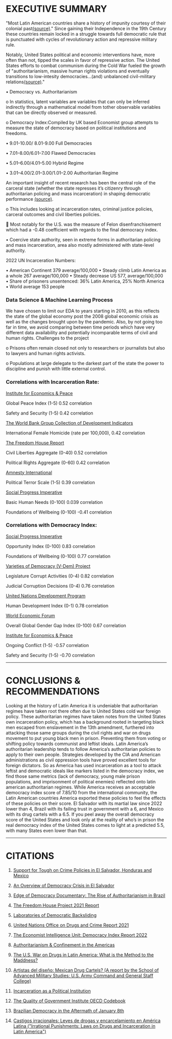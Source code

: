 # **EXECUTIVE SUMMARY**
"Most Latin American countries share a history of impunity courtesy of their colonial past[(source)]('../../Research/ASSISTED_FREEDOM_CARCERAL_TRANSMUTATION.pdf')." Since gaining their Independence in the 19th Century these countries remain locked in a struggle towards full democratic rule that is punctuated with cycles of revolutionary action and repressive military rule. 

Notably, United States political and economic interventions have, more often than not, tipped the scales in favor of repressive action. The United States efforts to combat communism during the Cold War fueled the growth of "authoritarianism, massive human rights violations and eventually transitions to low-intesity democracies...(and) unbalanced civil-military relations[(source)](https://www.americasquarterly.org/article/latin-america-doesnt-want-a-new-cold-war/)."

•	Democracy vs. Authoritarianism 

o	In statistics, latent variables are variables that can only be inferred indirectly through a mathematical model from tother observable variables that can be directly observed or measured. 

o	Democracy Index:Compiled by UK based Economist group attempts to measure the state of democracy  based on political institutions and freedoms. 

•	9.01-10.00/ 8.01-9.00 Full Democracies

•	7.01–8.00/6.01–7.00 Flawed Democracies

•	5.01–6.00/4.01–5.00 Hybrid Regime 

•	3.01–4.00/2.01–3.00/1.01–2.00 Authoritarian Regime

An important insight of recent research has been the central role of the carceral state (whether the state represses it’s citizenry through authoritarian policing and mass incarceration) in shaping democratic performance [(source)]('../../Research/laboratories-of-democratic-backsliding.pdf'). 

o	This includes looking at incarceration rates, criminal justice policies, carceral outcomes and civil liberties policies. 

	Most notably for the U.S. was the measure of Felon disenfranchisement which had a -0.48 coefficient with regards to the final democracy index. 

•	Coercive state authority, seen in extreme forms in authoritarian policing and mass incarceration, area also mostly administered with state-level authority. 

2022 UN Incarceration Numbers:

•	American Continent 379 average/100,000
•	Steady climb Latin America as a whole 267 average/100,000
•	Steady decrease US 577, average/100,000
•	Share of prisoners unsentenced: 36%  Latin America, 25% North America
•	World average 153 people  


### Data Science & Machine Learning Process

We have chosen to limit our EDA to years starting in 2010, as this reflects the state of the global economy post the 2008 global economic crisis as well as the changes brought upon by the pandemic. 
Also, by not going too far in time, we avoid comparing between time periods which have very different data availability and potentially incomparable terms of civil and human rights. 
Challenges to the project

o	Prisons often remain closed not only to researchers or journalists but also to lawyers and human rights activists.

o	Populations at large delegate to the darkest part of the state the power to discipline and punish with little external control.


### Correlations with Incarceration Rate:

[Institute for Economics & Peace](https://www.visionofhumanity.org/resources/)
         
Global Peace Index (1-5) 0.52 correlation

Safety and Security (1-5) 0.42 correlation

[The World Bank Group Collection of Development Indicators](https://databank.worldbank.org/source/world-development-indicators)

International Female Homicide (rate per 100,000), 0.42 correlation 

[The Freedom House Report](https://freedomhouse.org/sites/default/files/2023-03/FIW_World_2023_DigtalPDF.pdf)
         
Civil Liberties Aggregate (0-40) 0.52 correlation

Political Rights Aggregate (0-60) 0.42 correlation

[Amnesty International](https://www.politicalterrorscale.org/)
         
Political Terror Scale (1-5) 0.39 correlation

[Social Progress Imperative](https://www.socialprogress.org/static/8a62f3f612c8d40b09b3103a70bdacab/2022%20Social%20Progress%20Index%20Executive%20Summary_4.pdf)
         
Basic Human Needs (0-100) 0.039 correlation
         
Foundations of Wellbeing (0-100) -0.41 correlation


### Correlations with Democracy Index:

[Social Progress Imperative](https://www.socialprogress.org/static/8a62f3f612c8d40b09b3103a70bdacab/2022%20Social%20Progress%20Index%20Executive%20Summary_4.pdf)

Opportunity Index (0-100) 0.83 correlation

Foundations of Wellbeing (0-100) 0.77 correlation 

[Varieties of Democracy (V-Dem) Project](https://v-dem.net/en/data/)
         
Legislature Corrupt Activities (0-4) 0.82 correlation

Judicial Corruption Decisions (0-4) 0.76 correlation

[United Nations Development Program](https://hdr.undp.org/system/files/documents/global-report-document/hdr2021-22pdf_1.pdf)

Human Development Index (0-1) 0.78 correlation 

[World Economic Forum](https://www.weforum.org/reports/global-gender-gap-report-2022/)

Overall Global Gender Gap Index (0-100) 0.67 correlation

[Institute for Economics & Peace](https://www.visionofhumanity.org/resources/)

Ongoing Conflict  (1-5) -0.57 correlation

Safety and Security (1-5) -0.70 correlation

---
# **CONCLUSIONS & RECOMMENDATIONS**

Looking at the history of Latin America it is undeniable that authoritarian regimes have taken root there often due to United States cold war foreign policy. These authoritarian regimes have taken notes from the United States own incarceration policy, which has a background rooted in targeting black men escaped from enslavement in the 13th amendment, furthered into attacking those same groups during the civil rights and war on drugs movement to put young black men in prison. Preventing them from voting or shifting policy towards communist and leftist ideals. Latin America’s authoritarian leadership tends to follow America’s authoritarian policies to apply to their own people. Strategies developed by the CIA and American administrations as civil oppression tools have proved excellent tools for foreign dictators. So as America has used incarceration as a tool to attack leftist and democratic ideals like markers listed in the democracy index, we find those same metrics (lack of democracy, young male prison populations, and imprisonment of political enemies) reflected onto latin american authoritarian regimes. While America receives an acceptable democracy index score of 7.85/10 from the international community, the Latin American countries America exported these policies to feel the effects of these policies on their score. El Salvador with its martial law since 2022 lower than 4, Brazil with its failing trust in government with a 6, and Mexico with its drug cartels with a 6.5. If you peel away the overall democracy score of the United States and look only at the reality of who’s in prison the real democracy index of the United States comes to light at a predicted 5.5, with many States even lower than that.


---
# CITATIONS
1) [Support for Tough on Crime Policies in El Salvador, Honduras and Mexico]('../../Research/Tough-On-Crime-Policies-in-El-Salvador-Mexico-Honduras-2020.pdf')

2) [An Overview of Democracy Crisis in El Salvador]('../../Research/TheDemocracyCrisisinElSalvador-AnOverview.pdf')

3) [Edge of Democracy Documentary: The Rise of Authoritarianism in Brazil](https://www.youtube.com/watch?v=80xUTDbj7QM)

4) [The Freedom House Project 2021 Report]('../../Research/FIW2021_World_02252021_FINAL-web-upload.pdf')

5) [Laboratories of Democratic Backsliding]('../../Research/laboratories-of-democratic-backsliding.pdf')

6) [United Nations Office on Drugs and Crime Report 2021]('../../Research/DataMatters_prison.pdf')

7) [The Economist Intelligence Unit: Democracy Index Report 2022](https://www.eiu.com/n/campaigns/democracy-index-2022/)

8) [Authoritarianism & Confinement in the Americas]('../../Research/ASSISTED_FREEDOM_CARCERAL_TRANSMUTATION.pdf')

9) [The U.S. War on Drugs in Latin America: What is the Method to the Maddness?]('../../Research/The%20U.S.%20War%20on%20Drugs%20in%20Latin%20America%20What%20is%20the%20Method%20to%20the.pdf')

10) [Artistas del diseño: Mexican Drug Cartels? (A report by the School of Advanced Military Studies: U.S. Army Command and General Staff College)]('../../Research/AD1160921.pdf')

11) [Incarceration as a Political Institution]('../../Research/Shannon_Uggen_BW_10.pdf')

12) [The Quality of Government Institute OECD Codebook]('../../Research/codebook_oecd_jan23.pdf')

13) [Brazilian Democracy in the Aftermath of January 8th]('../../Research/EPRS_BRI(2023)739354_EN.pdf')

14) [Castigos irracionales: Leyes de drogas y encarcelamiento en América Latina ("Irrational Punishments: Laws on Drugs and Incarceration in Latin America")]('../../Research/folleto_cide_castigos_irracionales_v15_full.pdf')
